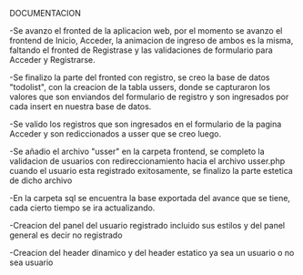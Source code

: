 DOCUMENTACION

-Se avanzo el fronted de la aplicacion web, por el momento se avanzo el frontend de Inicio, Acceder, la animacion de ingreso de ambos es la misma, faltando el fronted de Registrase y las validaciones de formulario para Acceder y Registrarse.

-Se finalizo la parte del fronted con registro,  se creo la base de datos "todolist", con la creacion de la tabla ussers, donde se capturaron los valores que son enviandos del formulario de registro y son ingresados por cada insert en nuestra base de datos.

-Se valido los registros que son ingresados en el formulario de la pagina Acceder y son rediccionados a usser que se creo luego.

-Se  añadio el archivo "usser"  en la carpeta frontend, se completo la validacion de usuarios con redireccionamiento hacia el archivo usser.php cuando el usuario esta registrado exitosamente, se finalizo la parte estetica de dicho archivo

-En la carpeta sql se encuentra la base exportada del avance que se tiene, cada cierto tiempo se ira actualizando.

-Creacion del panel del usuario registrado incluido sus estilos y del panel general es decir no registrado

-Creacion del header dinamico y del header estatico ya sea un usuario  o no sea usuario


